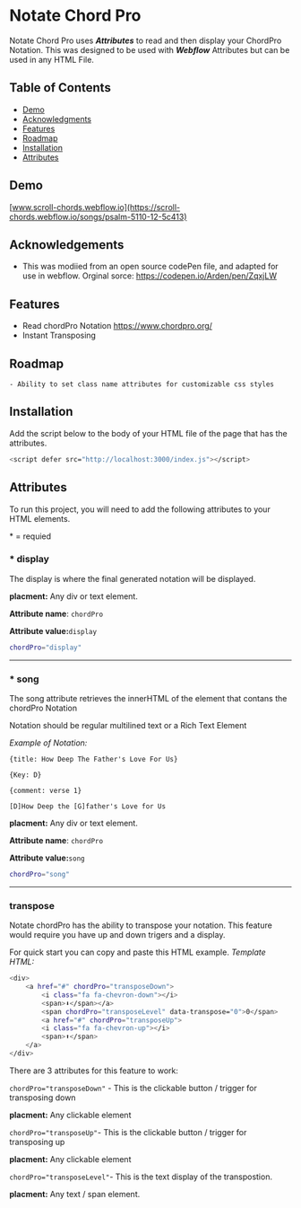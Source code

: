 # Notate Chord Pro

Notate Chord Pro uses **_Attributes_** to read and then display your ChordPro Notation.
This was designed to be used with **_Webflow_** Attributes but can be used in any HTML File.

## Table of Contents

- [Demo](#demo)
- [Acknowledgments](#acknowledgements)
- [Features](#features)
- [Roadmap](#roadmap)
- [Installation](#installation)
- [Attributes](#attributes)

## Demo

[www.scroll-chords.webflow.io](https://scroll-chords.webflow.io/songs/psalm-5110-12-5c413)

## Acknowledgements

- This was modiied from an open source codePen file, and adapted for use in webflow. Orginal sorce: https://codepen.io/Arden/pen/ZqxjLW

## Features

- Read chordPro Notation https://www.chordpro.org/
- Instant Transposing

## Roadmap

    - Ability to set class name attributes for customizable css styles

## Installation

Add the script below to the body of your HTML file of the page that has the attributes.

```bash
<script defer src="http://localhost:3000/index.js"></script>
```

## Attributes

To run this project, you will need to add the following attributes to your HTML elements.

\* = requied

### \* **display**

The display is where the final generated notation will be displayed.

**placment:** Any div or text element.

**Attribute name**: `chordPro`

**Attribute value:**`display`

```bash
chordPro="display"
```

<hr>

### \* **song**

The song attribute retrieves the innerHTML of the element that contans the chordPro Notation

Notation should be regular multilined text or a Rich Text Element

_Example of Notation:_

`{title: How Deep The Father's Love For Us}`

`{Key: D}`

`{comment: verse 1}`

`[D]How Deep the [G]father's Love for Us`

**placment:** Any div or text element.

**Attribute name**: `chordPro`

**Attribute value:**`song`

```bash
chordPro="song"
```

<hr>

### **transpose**

Notate chordPro has the ability to transpose your notation. This feature would require you have up and down trigers and a display.

For quick start you can copy and paste this HTML example.
_Template HTML:_

```bash
<div>
    <a href="#" chordPro="transposeDown">
        <i class="fa fa-chevron-down"></i>
        <span>⬇</span></a>
        <span chordPro="transposeLevel" data-transpose="0">0</span>
        <a href="#" chordPro="transposeUp">
        <i class="fa fa-chevron-up"></i>
        <span>⬆</span>
    </a>
</div>
```

There are 3 attributes for this feature to work:

`chordPro="transposeDown"` - This is the clickable button / trigger for transposing down

**placment:** Any clickable element

`chordPro="transposeUp"`- This is the clickable button / trigger for transposing up

**placment:** Any clickable element

`chordPro="transposeLevel"`- This is the text display of the transpostion.

**placment:** Any text / span element.

